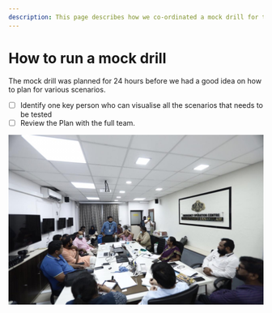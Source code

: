 ```yaml
---
description: This page describes how we co-ordinated a mock drill for the whole district
---
```


# How to run a mock drill

The mock drill was planned for 24 hours before we had a good idea on how to plan for various scenarios.

* [ ] Identify one key person who can visualise all the scenarios that needs to be tested
* [ ] Review the Plan with the full team.

![Mock Drill Review at District Emergency Operations Center at 18:00hrs 20th April 2020](../.gitbook/assets/whatsapp-image-2020-04-20-at-6.12.09-pm.jpeg)



